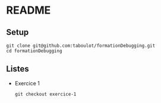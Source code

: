 # README

## Setup

```
git clone git@github.com:taboulot/formationDebugging.git
cd formationDebugging
```

## Listes

- Exercice 1
  ```
  git checkout exercice-1
  ```
